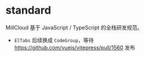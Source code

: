 # standard

MillCloud 基于 JavaScript / TypeScript 的全栈研发规范。

- `ElTabs` 后续换成 `CodeGroup`，等待 <https://github.com/vuejs/vitepress/pull/1560> 发布

